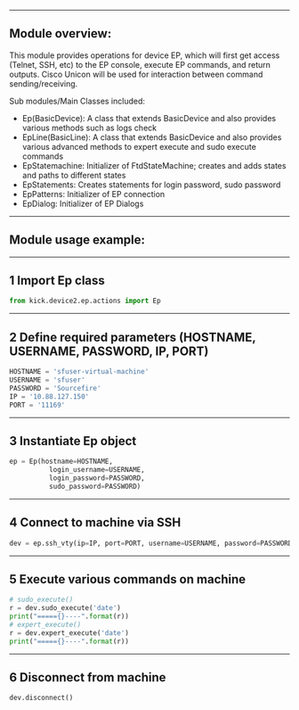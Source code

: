 ----------------------------------------------
Module overview:
----------------------------------------------
This module provides operations for device EP,
which will first get access (Telnet, SSH, etc)
to the EP console, execute EP commands, and return outputs. Cisco Unicon will be used
for interaction between command sending/receiving.

Sub modules/Main Classes included:

* Ep(BasicDevice): A class that extends BasicDevice and also provides various methods such as logs check
* EpLine(BasicLine): A class that extends BasicDevice and also provides various advanced methods to expert execute
            and sudo execute commands
* EpStatemachine: Initializer of FtdStateMachine; creates and adds states and paths to different states
* EpStatements: Creates statements for login password, sudo password
* EpPatterns: Initializer of EP connection
* EpDialog: Initializer of EP Dialogs


----------------------------------------------
Module usage example:
----------------------------------------------

----------------------------
1 Import Ep class
----------------------------

```python
from kick.device2.ep.actions import Ep
```
----------------------------
2 Define required parameters (HOSTNAME, USERNAME, PASSWORD, IP, PORT)
----------------------------

```python
HOSTNAME = 'sfuser-virtual-machine'
USERNAME = 'sfuser'
PASSWORD = 'Sourcefire'
IP = '10.88.127.150'
PORT = '11169'
```
----------------------------
3 Instantiate Ep object
----------------------------

```python
ep = Ep(hostname=HOSTNAME,
          login_username=USERNAME,
          login_password=PASSWORD,
          sudo_password=PASSWORD)
```
----------------------------
4 Connect to machine via SSH
----------------------------

```python
dev = ep.ssh_vty(ip=IP, port=PORT, username=USERNAME, password=PASSWORD)
```
----------------------------
5 Execute various commands on machine
----------------------------

```python
# sudo_execute()
r = dev.sudo_execute('date')
print("====={}----".format(r))
# expert_execute()
r = dev.expert_execute('date')
print("====={}----".format(r))
```

----------------------------
6 Disconnect from machine
----------------------------
```python
dev.disconnect()
```
